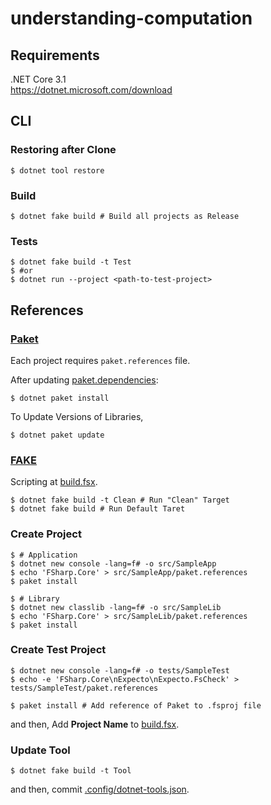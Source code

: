 # understanding-computation

## Requirements
.NET Core 3.1  
https://dotnet.microsoft.com/download  

## CLI

### Restoring after Clone
```shell
$ dotnet tool restore
```

### Build
```shell
$ dotnet fake build # Build all projects as Release
```

### Tests
```shell
$ dotnet fake build -t Test
$ #or
$ dotnet run --project <path-to-test-project>
```

## References
### [Paket](https://fsprojects.github.io/Paket/index.html)  
Each project requires `paket.references` file.

After updating [paket.dependencies](/paket.dependencies):
```shell
$ dotnet paket install
```

To Update Versions of Libraries,
```shell
$ dotnet paket update
```

### [FAKE](https://fake.build/)  
Scripting at [build.fsx](/build.fsx).  

```shell
$ dotnet fake build -t Clean # Run "Clean" Target
$ dotnet fake build # Run Default Taret
```

### Create Project
```shell
$ # Application
$ dotnet new console -lang=f# -o src/SampleApp
$ echo 'FSharp.Core' > src/SampleApp/paket.references
$ paket install

$ # Library
$ dotnet new classlib -lang=f# -o src/SampleLib
$ echo 'FSharp.Core' > src/SampleLib/paket.references
$ paket install
```

### Create Test Project
```shell
$ dotnet new console -lang=f# -o tests/SampleTest
$ echo -e 'FSharp.Core\nExpecto\nExpecto.FsCheck' > tests/SampleTest/paket.references

$ paket install # Add reference of Paket to .fsproj file
```
and then, Add **Project Name** to [build.fsx](/build.fsx).

### Update Tool
```shell
$ dotnet fake build -t Tool
```
and then, commit [.config/dotnet-tools.json](/.config/dotnet-tools.json).
